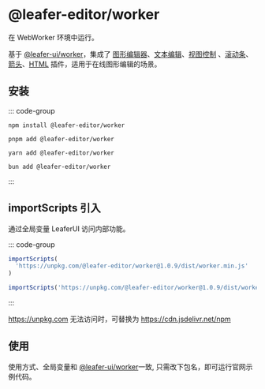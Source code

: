 # @leafer-editor/worker

在 WebWorker 环境中运行。

基于 [@leafer-ui/worker](/guide/install/ui/worker/start.md)，集成了 [图形编辑器](/plugin/in/editor/)、[文本编辑](/plugin/in/text-editor/)、[视图控制](/plugin/in/view/) 、[滚动条](/plugin/in/view/)、[箭头](/plugin/in/arrow/)、[HTML](/plugin/in/html/) 插件，适用于在线图形编辑的场景。

## 安装

::: code-group

```sh[npm]
npm install @leafer-editor/worker
```

```sh[pnpm]
pnpm add @leafer-editor/worker
```

```sh[yarn]
yarn add @leafer-editor/worker
```

```sh[bun]
bun add @leafer-editor/worker
```

:::

## importScripts 引入

通过全局变量 LeaferUI 访问内部功能。

::: code-group

```js [worker.min.js]
importScripts(
  'https://unpkg.com/@leafer-editor/worker@1.0.9/dist/worker.min.js'
)
```

```js [worker.js]
importScripts('https://unpkg.com/@leafer-editor/worker@1.0.9/dist/worker.js')
```

:::

https://unpkg.com 无法访问时，可替换为 https://cdn.jsdelivr.net/npm

## 使用

使用方式、全局变量和 [@leafer-ui/worker](/guide/install/ui/worker/start.md)一致, 只需改下包名，即可运行官网示例代码。

